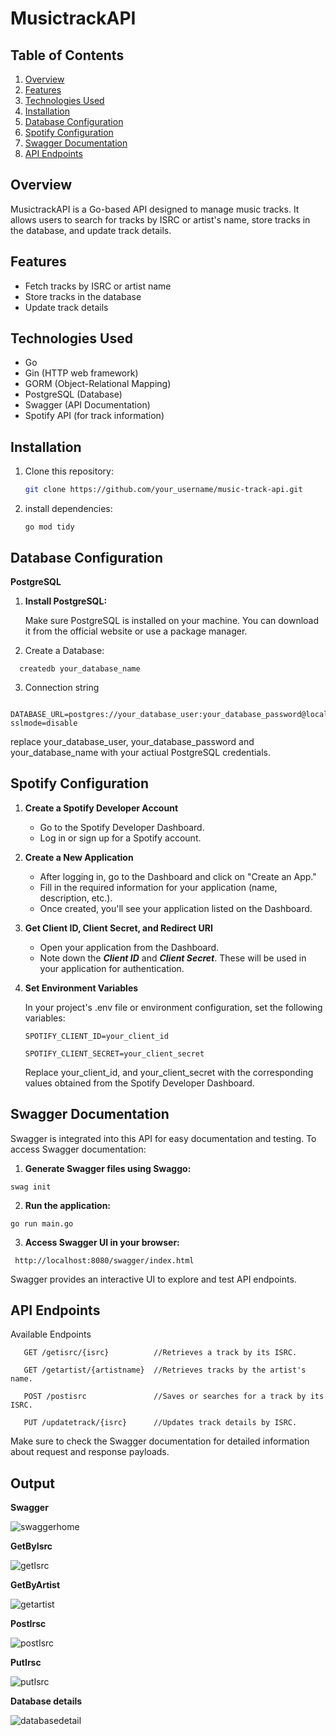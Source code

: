 # MusictrackAPI

## Table of Contents
1. [Overview](#overview)
2. [Features](#features)
3. [Technologies Used](#technologies-used)
4. [Installation](#installation)
5. [Database Configuration](#database-configuration)
6. [Spotify Configuration](#spotify-configuration)
7. [Swagger Documentation](#swagger-documentation)
8. [API Endpoints](#api-endpoints)



## Overview

MusictrackAPI is a Go-based API designed to manage music tracks. It allows users to search for tracks by ISRC or artist's name, store tracks in the database, and update track details.

## Features

- Fetch tracks by ISRC or artist name
- Store tracks in the database
- Update track details

## Technologies Used

- Go
- Gin (HTTP web framework)
- GORM (Object-Relational Mapping)
- PostgreSQL (Database)
- Swagger (API Documentation)
- Spotify API (for track information)

## Installation

1. Clone this repository:

   ```bash
   git clone https://github.com/your_username/music-track-api.git
   

2. install dependencies:

   ```
   go mod tidy

   ```


## Database Configuration
  
**PostgreSQL**

1. **Install PostgreSQL:**


   Make sure PostgreSQL is installed on your machine. You can download it from the official website or use a package manager.


2. Create a Database:

```
  createdb your_database_name
```
3. Connection string

```
  DATABASE_URL=postgres://your_database_user:your_database_password@localhost:5432/your_database_name?sslmode=disable
```
replace your_database_user, your_database_password and your_database_name with your actiual PostgreSQL credentials.
  

## Spotify Configuration

1. **Create a Spotify Developer Account**

    - Go to the Spotify Developer Dashboard.
    - Log in or sign up for a Spotify account.
  
2. **Create a New Application**

    - After logging in, go to the Dashboard and click on "Create an App."
    - Fill in the required information for your application (name, description, etc.).
    - Once created, you'll see your application listed on the Dashboard.
      
3. **Get Client ID, Client Secret, and Redirect URI**

    - Open your application from the Dashboard.
    - Note down the ***Client ID*** and ***Client Secret***. These will be used in your application for authentication.
    

4. **Set Environment Variables**

    In your project's .env file or environment configuration, set the following variables:

      
   ```
   SPOTIFY_CLIENT_ID=your_client_id
   
   SPOTIFY_CLIENT_SECRET=your_client_secret
   ```

   Replace   your_client_id,  and  your_client_secret  with the corresponding values obtained from the Spotify Developer 
   Dashboard.

## Swagger Documentation

Swagger is integrated into this API for easy documentation and testing. To access Swagger documentation:

1. **Generate Swagger files using Swaggo:**

```
swag init
```

2. **Run the application:**
  
  ```
go run main.go

```

3. **Access Swagger UI in your browser:**

 ```
  http://localhost:8080/swagger/index.html
```

 Swagger provides an interactive UI to explore and test API endpoints.


## API Endpoints

Available Endpoints

```
   GET /getisrc/{isrc}          //Retrieves a track by its ISRC.

   GET /getartist/{artistname}  //Retrieves tracks by the artist's name.

   POST /postisrc               //Saves or searches for a track by its ISRC.

   PUT /updatetrack/{isrc}      //Updates track details by ISRC.
```
  Make sure to check the Swagger documentation for detailed information about request and response payloads.

## Output
**Swagger**

![swaggerhome](https://github.com/NivasGuna/spotify_project/assets/152397268/13af0139-b46a-4ba9-9568-3cd6410f3bc2)

**GetByIsrc**

![getIsrc](https://github.com/NivasGuna/spotify_project/assets/152397268/7361c43a-ce9e-478c-9a9f-e26173661f52)

**GetByArtist**

![getartist](https://github.com/NivasGuna/spotify_project/assets/152397268/9d62e782-8043-4ec6-a2a7-8a879afa5909)

**PostIrsc**

![postIsrc](https://github.com/NivasGuna/spotify_project/assets/152397268/882ac682-1078-457a-a74a-6e61eca74628)

**PutIrsc**

![putIsrc](https://github.com/NivasGuna/spotify_project/assets/152397268/08b59439-8bb6-42bb-9d47-98a3c266dad8)

**Database details**

![databasedetail](https://github.com/NivasGuna/spotify_project/assets/152397268/35b1fd10-18c3-4165-8fc5-61b0a7cd39aa)
